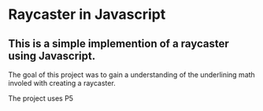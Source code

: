 # Raycaster in Javascript

## This is a simple implemention of a raycaster using Javascript. 

The goal of this project was to gain a understanding of the underlining math involed with creating a raycaster.

The project uses P5
